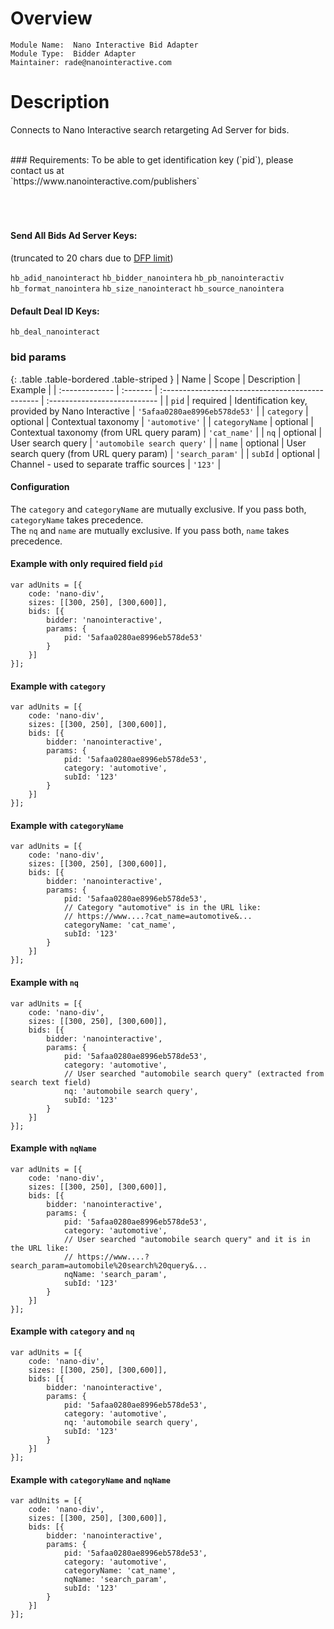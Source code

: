 # Overview

```
Module Name:  Nano Interactive Bid Adapter
Module Type:  Bidder Adapter
Maintainer: rade@nanointeractive.com
```

# Description

Connects to Nano Interactive search retargeting Ad Server for bids.




<br>
### Requirements:
To be able to get identification key (`pid`), please contact us at <br> 
`https://www.nanointeractive.com/publishers` <br>
<br><br><br>

#### Send All Bids Ad Server Keys:
(truncated to 20 chars due to [DFP limit](https://support.google.com/dfp_premium/answer/1628457?hl=en#Key-values))

`hb_adid_nanointeract`
`hb_bidder_nanointera`
`hb_pb_nanointeractiv`
`hb_format_nanointera`
`hb_size_nanointeract`
`hb_source_nanointera`

#### Default Deal ID Keys:
`hb_deal_nanointeract`

### bid params

{: .table .table-bordered .table-striped }
| Name           | Scope    | Description                                      | Example                      |
| :------------- | :------- | :----------------------------------------------- | :--------------------------- |
| `pid`          | required | Identification key, provided by Nano Interactive | `'5afaa0280ae8996eb578de53'` |
| `category`     | optional | Contextual taxonomy                              | `'automotive'`               |
| `categoryName` | optional | Contextual taxonomy (from URL query param)       | `'cat_name'`                 |
| `nq`           | optional | User search query                                | `'automobile search query'`  |
| `name`         | optional | User search query (from URL query param)         | `'search_param'`             |
| `subId`        | optional | Channel - used to separate traffic sources       | `'123'`                      |

#### Configuration
The `category` and `categoryName` are mutually exclusive. If you pass both, `categoryName` takes precedence.
<br>
The `nq` and `name` are mutually exclusive. If you pass both, `name` takes precedence.

#### Example with only required field `pid`
    var adUnits = [{
        code: 'nano-div',
        sizes: [[300, 250], [300,600]],
        bids: [{
            bidder: 'nanointeractive',
            params: {
                pid: '5afaa0280ae8996eb578de53'
            }
        }]
    }];
    
#### Example with `category`
    var adUnits = [{
        code: 'nano-div',
        sizes: [[300, 250], [300,600]],
        bids: [{
            bidder: 'nanointeractive',
            params: {
                pid: '5afaa0280ae8996eb578de53',
                category: 'automotive',
                subId: '123'
            }
        }]
    }];
    
#### Example with `categoryName`
    var adUnits = [{
        code: 'nano-div',
        sizes: [[300, 250], [300,600]],
        bids: [{
            bidder: 'nanointeractive',
            params: {
                pid: '5afaa0280ae8996eb578de53',
                // Category "automotive" is in the URL like:
                // https://www....?cat_name=automotive&...
                categoryName: 'cat_name',
                subId: '123'
            }
        }]
    }];
    
#### Example with `nq`
    var adUnits = [{
        code: 'nano-div',
        sizes: [[300, 250], [300,600]],
        bids: [{
            bidder: 'nanointeractive',
            params: {
                pid: '5afaa0280ae8996eb578de53',
                category: 'automotive',
                // User searched "automobile search query" (extracted from search text field) 
                nq: 'automobile search query',
                subId: '123'
            }
        }]
    }];
    
#### Example with `nqName`
    var adUnits = [{
        code: 'nano-div',
        sizes: [[300, 250], [300,600]],
        bids: [{
            bidder: 'nanointeractive',
            params: {
                pid: '5afaa0280ae8996eb578de53',
                category: 'automotive',
                // User searched "automobile search query" and it is in the URL like:
                // https://www....?search_param=automobile%20search%20query&... 
                nqName: 'search_param',
                subId: '123'
            }
        }]
    }];
    
#### Example with `category` and `nq`
    var adUnits = [{
        code: 'nano-div',
        sizes: [[300, 250], [300,600]],
        bids: [{
            bidder: 'nanointeractive',
            params: {
                pid: '5afaa0280ae8996eb578de53',
                category: 'automotive',
                nq: 'automobile search query',
                subId: '123'
            }
        }]
    }];

#### Example with `categoryName` and `nqName`
    var adUnits = [{
        code: 'nano-div',
        sizes: [[300, 250], [300,600]],
        bids: [{
            bidder: 'nanointeractive',
            params: {
                pid: '5afaa0280ae8996eb578de53',
                category: 'automotive',
                categoryName: 'cat_name',
                nqName: 'search_param',
                subId: '123'
            }
        }]
    }];